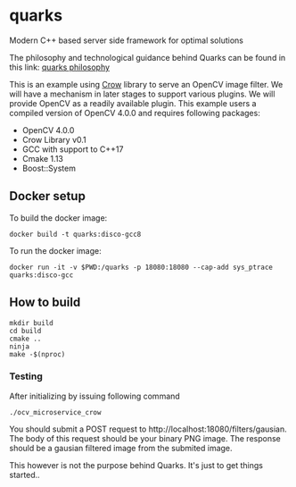 
# quarks
Modern C++ based server side framework for optimal solutions

The philosophy and technological guidance behind Quarks can be found in this link:
[quarks philosophy](https://dev.to/lucpattyn/quarks-a-new-approach-with-a-new-mindset-to-programming-10lk)

This is an example using [Crow](https://github.com/ipkn/crow) library  to serve an OpenCV image filter.
We will have a mechanism in later stages to support various plugins. 
We will provide OpenCV as a readily available plugin.
This example users a compiled version of OpenCV 4.0.0 and requires following packages:

- OpenCV 4.0.0
- Crow Library v0.1
- GCC with support to C++17
- Cmake 1.13
- Boost::System

## Docker setup
To build the docker image:
```
docker build -t quarks:disco-gcc8
```

To run the docker image:
```
docker run -it -v $PWD:/quarks -p 18080:18080 --cap-add sys_ptrace quarks:disco-gcc
```

## How to build
```
mkdir build
cd build
cmake ..
ninja
make -$(nproc)
```

### Testing

After initializing by issuing following command

```
./ocv_microservice_crow
```

You should submit a POST request to http://localhost:18080/filters/gausian. The body of this request should be your
binary PNG image. The response should be a gausian filtered image from the submited image.

This however is not the purpose behind Quarks. It's just to get things started..
